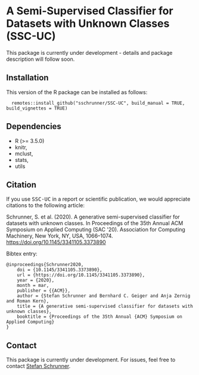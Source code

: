 # A Semi-Supervised Classifier for Datasets with Unknown Classes (SSC-UC)

This package is currently under development - details and package description will follow soon.

## Installation

This version of the R package can be installed as follows:

      remotes::install_github("sschrunner/SSC-UC", build_manual = TRUE, build_vignettes = TRUE)

## Dependencies

- R (>= 3.5.0)
- knitr,
- mclust,
- stats,
- utils

## Citation

If you use <tt>SSC-UC</tt> in a report or scientific publication, we would appreciate citations to the following article:

Schrunner, S. et al. (2020). A generative semi-supervised classifier for datasets with unknown classes. In Proceedings of the 35th Annual ACM Symposium on Applied Computing (SAC '20). Association for Computing Machinery, New York, NY, USA, 1066–1074. https://doi.org/10.1145/3341105.3373890

Bibtex entry:

	@inproceedings{Schrunner2020,
		doi = {10.1145/3341105.3373890},
 		url = {https://doi.org/10.1145/3341105.3373890},
		year = {2020},
 		month = mar,
  		publisher = {{ACM}},
 		author = {Stefan Schrunner and Bernhard C. Geiger and Anja Zernig and Roman Kern},
		title = {A generative semi-supervised classifier for datasets with unknown classes},
		booktitle = {Proceedings of the 35th Annual {ACM} Symposium on Applied Computing}
  	}

## Contact

This package is currently under development. For issues, feel free to contact [Stefan Schrunner](mailto:stefan.schrunner@nmbu.no).
